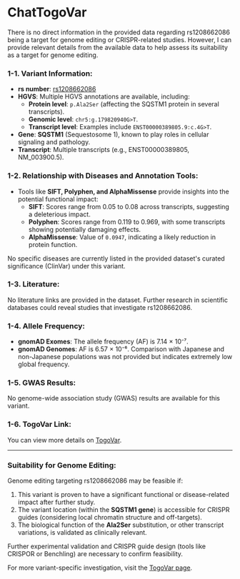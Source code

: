 # ChatTogoVar

There is no direct information in the provided data regarding rs1208662086 being a target for genome editing or CRISPR-related studies. However, I can provide relevant details from the available data to help assess its suitability as a target for genome editing.

### 1-1. Variant Information:
- **rs number**: [rs1208662086](https://identifiers.org/dbsnp/rs1208662086)
- **HGVS**: Multiple HGVS annotations are available, including:
    - **Protein level**: `p.Ala2Ser` (affecting the SQSTM1 protein in several transcripts).
    - **Genomic level**: `chr5:g.179820940G>T`.
    - **Transcript level**: Examples include `ENST00000389805.9:c.4G>T`.
- **Gene**: **SQSTM1** (Sequestosome 1), known to play roles in cellular signaling and pathology.
- **Transcript**: Multiple transcripts (e.g., ENST00000389805, NM_003900.5).

### 1-2. Relationship with Diseases and Annotation Tools:
- Tools like **SIFT, Polyphen, and AlphaMissense** provide insights into the potential functional impact:
    - **SIFT**: Scores range from 0.05 to 0.08 across transcripts, suggesting a deleterious impact.
    - **Polyphen**: Scores range from 0.119 to 0.969, with some transcripts showing potentially damaging effects.
    - **AlphaMissense**: Value of `0.0947`, indicating a likely reduction in protein function.

No specific diseases are currently listed in the provided dataset's curated significance (ClinVar) under this variant.

### 1-3. Literature:
No literature links are provided in the dataset. Further research in scientific databases could reveal studies that investigate rs1208662086.

### 1-4. Allele Frequency:
- **gnomAD Exomes**: The allele frequency (AF) is 7.14 × 10⁻⁷.
- **gnomAD Genomes**: AF is 6.57 × 10⁻⁶.
Comparison with Japanese and non-Japanese populations was not provided but indicates extremely low global frequency.

### 1-5. GWAS Results:
No genome-wide association study (GWAS) results are available for this variant.

### 1-6. TogoVar Link:
You can view more details on [TogoVar](https://identifiers.org/dbsnp/rs1208662086).

---

### Suitability for Genome Editing:
Genome editing targeting rs1208662086 may be feasible if:
1. This variant is proven to have a significant functional or disease-related impact after further study.
2. The variant location (within the **SQSTM1 gene**) is accessible for CRISPR guides (considering local chromatin structure and off-targets).
3. The biological function of the **Ala2Ser** substitution, or other transcript variations, is validated as clinically relevant.

Further experimental validation and CRISPR guide design (tools like CRISPOR or Benchling) are necessary to confirm feasibility.

For more variant-specific investigation, visit the [TogoVar page](https://identifiers.org/dbsnp/rs1208662086).